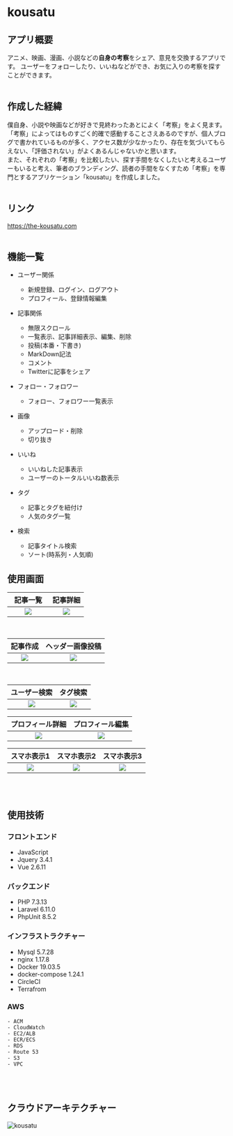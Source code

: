 # kousatu

## アプリ概要
アニメ、映画、漫画、小説などの**自身の考察**をシェア、意見を交換するアプリです。
ユーザーをフォローしたり、いいねなどができ、お気に入りの考察を探すことができます。
<br>
<br>

## 作成した経緯
僕自身、小説や映画などが好きで見終わったあとによく「考察」をよく見ます。<br>
「考察」によってはものすごく的確で感動することさえあるのですが、個人ブログで書かれているものが多く、アクセス数が少なかったり、存在を気づいてもらえない、「評価されない」がよくあるんじゃないかと思います。
<br>
また、それぞれの「考察」を比較したい、探す手間をなくしたいと考えるユーザーもいると考え、筆者のブランディング、読者の手間をなくすため「考察」を専門とするアプリケーション「kousatu」を作成しました。
<br>
<br>

## リンク
https://the-kousatu.com
<br>
<br>

## 機能一覧
- ユーザー関係
    - 新規登録、ログイン、ログアウト
    - プロフィール、登録情報編集

- 記事関係
    - 無限スクロール
    - 一覧表示、記事詳細表示、編集、削除
    - 投稿(本番・下書き)
    - MarkDown記法
    - コメント
    - Twitterに記事をシェア
- フォロー・フォロワー
    - フォロー、フォロワー一覧表示

- 画像
    - アップロード・削除
    - 切り抜き
- いいね
    - いいねした記事表示
    - ユーザーのトータルいいね数表示

- タグ
    - 記事とタグを紐付け
    - 人気のタグ一覧

- 検索
    - 記事タイトル検索
    - ソート(時系列・人気順)


## 使用画面

| 記事一覧　| 記事詳細  |
| :----: | :----: |
| <img src="https://user-images.githubusercontent.com/46510584/85223459-55c10680-b3fe-11ea-97a9-8042acc72bdd.png">   | <img src="https://user-images.githubusercontent.com/46510584/85223911-69ba3780-b401-11ea-8310-ab3df265d048.png">   |
<br>

| 記事作成 | ヘッダー画像投稿 |
| :----: | :----: |
| <img src="https://user-images.githubusercontent.com/46510584/80681131-01cf2b00-8afb-11ea-9145-92366bf580cd.png"> | <img src="https://user-images.githubusercontent.com/46510584/85223470-75582f00-b3fe-11ea-8d87-b7521655a12d.png"> |
<br>

| ユーザー検索 | タグ検索 |
| :----: | :----: |
| <img src="https://user-images.githubusercontent.com/46510584/85518436-319e3900-b63b-11ea-9ebe-bfcaf25d2eeb.png"> | <img src="https://user-images.githubusercontent.com/46510584/85223478-8a34c280-b3fe-11ea-8b8b-f4f11cc3b441.png"> |

| プロフィール詳細 | プロフィール編集 |
| :----: | :----: |
| <img src="https://user-images.githubusercontent.com/46510584/85518358-1d5a3c00-b63b-11ea-9032-8c68565e12f9.png"> | <img src="https://user-images.githubusercontent.com/46510584/85223507-b7817080-b3fe-11ea-9206-e3428da6202b.png"> |


| スマホ表示1 | スマホ表示2 | スマホ表示3 |
| :----: | :----: | :----: |
| <img src="https://user-images.githubusercontent.com/46510584/85519181-1122ae80-b63c-11ea-9735-e30d71df0c12.png"> | <img src="https://user-images.githubusercontent.com/46510584/85635391-b4b1a480-b6b8-11ea-8fb1-3cf33bf3f08a.png"> | <img src="https://user-images.githubusercontent.com/46510584/85635538-0b1ee300-b6b9-11ea-874b-d807fb459e22.png"> |

<br>
<br>

## 使用技術

### フロントエンド
- JavaScript
- Jquery 3.4.1
- Vue 2.6.11

### バックエンド
- PHP 7.3.13
- Laravel 6.11.0
- PhpUnit 8.5.2

### インフラストラクチャー
- Mysql 5.7.28
- nginx 1.17.8
- Docker 19.03.5
- docker-compose 1.24.1
- CircleCI
- Terrafrom

### AWS
    - ACM
    - CloudWatch
    - EC2/ALB
    - ECR/ECS
    - RDS
    - Route 53
    - S3
    - VPC

<br>
<br>

## クラウドアーキテクチャー
![kousatu](https://user-images.githubusercontent.com/46510584/80483318-d7615e80-8990-11ea-8676-d11f3189ed2b.png)
